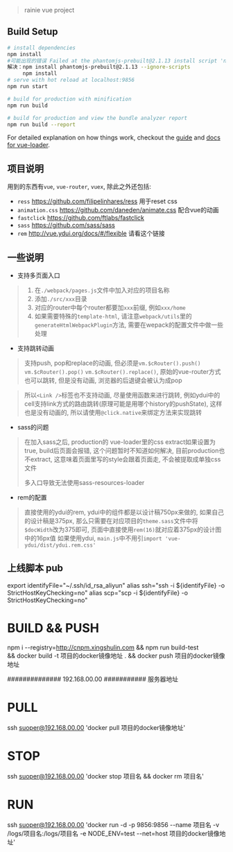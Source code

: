 
> rainie vue project

## Build Setup

``` bash
# install dependencies
npm install
#可能出现的错误 Failed at the phantomjs-prebuilt@2.1.13 install script 'node install.js'
解决：npm install phantomjs-prebuilt@2.1.13 --ignore-scripts
     npm install
# serve with hot reload at localhost:9856
npm run start

# build for production with minification
npm run build

# build for production and view the bundle analyzer report
npm run build --report
```

For detailed explanation on how things work, checkout the [guide](http://vuejs-templates.github.io/webpack/) and [docs for vue-loader](http://vuejs.github.io/vue-loader).

## 项目说明

用到的东西有`vue`, `vue-router`, `vuex`, 除此之外还包括:

 - `ress` https://github.com/filipelinhares/ress 用于reset css
 - `animation.css` https://github.com/daneden/animate.css 配合vue的动画
 - `fastclick` https://github.com/ftlabs/fastclick 
 - `sass` https://github.com/sass/sass
 - `rem` http://vue.ydui.org/docs/#/flexible 请看这个链接

## 一些说明

- 支持多页面入口
 >1. 在`./webpack/pages.js`文件中加入对应的项目名称
 >2. 添加`./src/xxx`目录
 >3. 对应的router中每个router都要加`xxx`前缀, 例如`xxx/home`
 >4. 如果需要特殊的`template-html`, 请注意`webpack/utils`里的`generateHtmlWebpackPlugin`方法, 需要在wepack的配置文件中做一些处理

- 支持跳转动画

>支持push, pop和replace的动画, 但必须是`vm.$cRouter().push()` `vm.$cRouter().pop()` `vm.$cRouter().replace()`, 原始的vue-router方式也可以跳转, 但是没有动画, 浏览器的后退键会被认为成pop

>所以`<Link />`标签也不支持动画, 尽量使用函数来进行跳转, 例如ydui中的cell支持link方式的路由跳转(原理可能是用哪个history的pushState), 这样也是没有动画的, 所以请使用`@click.native`来绑定方法来实现跳转

- sass的问题
>在加入sass之后, production的 vue-loader里的css extract如果设置为true, build后页面会报错, 这个问题暂时不知道如何解决, 目前production也不extract, 这意味着页面里写的style会跟着页面走, 不会被提取成单独css文件
>
>多入口导致无法使用sass-resources-loader

- rem的配置
>直接使用的ydui的rem, ydui中的组件都是以设计稿750px来做的, 如果自己的设计稿是375px, 那么只需要在对应项目的`theme.sass`文件中将`$docWidth`改为375即可, 页面中直接使用`rem(16)`就对应着375px的设计图中的16px值
>如果使用ydui, `main.js`中不用引`import 'vue-ydui/dist/ydui.rem.css'`

## 上线脚本 pub

export identifyFile="~/.ssh/id_rsa_aliyun"
alias ssh="ssh -i ${identifyFile} -o StrictHostKeyChecking=no"
alias scp="scp -i ${identifyFile} -o StrictHostKeyChecking=no"

# BUILD && PUSH
npm i --registry=http://cnpm.xingshulin.com && npm run build-test \
&& docker build -t 项目的docker镜像地址 . && docker push 项目的docker镜像地址

############## 192.168.00.00 ###########
服务器地址
# PULL
ssh suoper@192.168.00.00 'docker pull 项目的docker镜像地址'

# STOP
ssh suoper@192.168.00.00 'docker stop 项目名 && docker rm 项目名'

# RUN
ssh suoper@192.168.00.00 'docker run -d -p 9856:9856 --name 项目名 -v /logs/项目名:/logs/项目名 -e NODE_ENV=test --net=host 项目的docker镜像地址'


